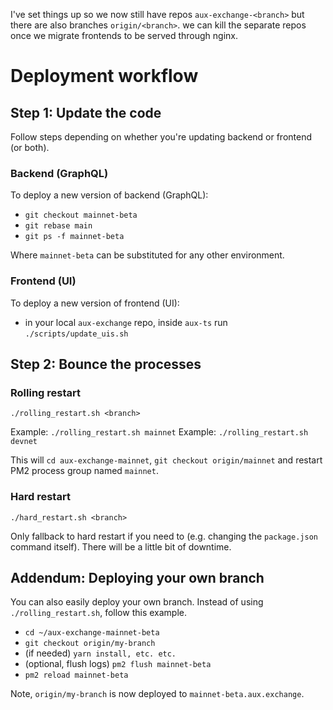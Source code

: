 I've set things up so we now still have repos `aux-exchange-<branch>` but there are also branches `origin/<branch>`. we can kill the separate repos once we migrate frontends to be served through nginx.

# Deployment workflow

## Step 1: Update the code

Follow steps depending on whether you're updating backend or frontend (or both).

### Backend (GraphQL)
To deploy a new version of backend (GraphQL):

- `git checkout mainnet-beta`
- `git rebase main`
- `git ps -f mainnet-beta`

Where `mainnet-beta` can be substituted for any other environment.

### Frontend (UI)
To deploy a new version of frontend (UI):

- in your local `aux-exchange` repo, inside `aux-ts` run `./scripts/update_uis.sh`

## Step 2: Bounce the processes

### Rolling restart
`./rolling_restart.sh <branch>`

Example: `./rolling_restart.sh mainnet`
Example: `./rolling_restart.sh devnet`

This will `cd aux-exchange-mainnet`, `git checkout origin/mainnet` and restart PM2 process group named `mainnet`.

### Hard restart

`./hard_restart.sh <branch>`

Only fallback to hard restart if you need to (e.g. changing the `package.json` command itself).
There will be a little bit of downtime.

## Addendum: Deploying your own branch

You can also easily deploy your own branch. Instead of using `./rolling_restart.sh`, follow this example.

- `cd ~/aux-exchange-mainnet-beta`
- `git checkout origin/my-branch`
- (if needed) `yarn install, etc. etc.`
- (optional, flush logs) `pm2 flush mainnet-beta`
- `pm2 reload mainnet-beta`

Note, `origin/my-branch` is now deployed to `mainnet-beta.aux.exchange`.
